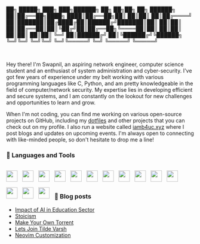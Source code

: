 ██╗ █████╗ ███╗   ███╗██████╗ ██╗  ██╗██╗   ██╗ ██████╗  
██║██╔══██╗████╗ ████║██╔══██╗██║  ██║██║   ██║██╔════╝  
██║███████║██╔████╔██║██████╔╝███████║██║   ██║██║       
██║██╔══██║██║╚██╔╝██║██╔══██╗╚════██║██║   ██║██║       
██║██║  ██║██║ ╚═╝ ██║██████╔╝     ██║╚██████╔╝╚██████╗  
╚═╝╚═╝  ╚═╝╚═╝     ╚═╝╚═════╝      ╚═╝ ╚═════╝  ╚═════╝  

<br>

Hey there! I'm Swapnil, an aspiring network engineer, computer science student and an enthusiast of system administration and cyber-security. I've got few years of experience under my belt working with various programming languages like C, Python, and am pretty knowledgeable in the field of computer/network security. My expertise lies in developing efficient and secure systems, and I am constantly on the lookout for new challenges and opportunities to learn and grow.

When I'm not coding, you can find me working on various open-source projects on GitHub, including my [dotfiles](https://github.com/iamb4uc/dots) and other projects that you can check out on my profile. I also run a website called [iamb4uc.xyz](https://iamb4uc.xyz) where I post blogs and updates on upcoming events. I'm always open to connecting with like-minded people, so don't hesitate to drop me a line!

### 💼 Languages and Tools 
<p>
<img align="left" width="30px" style="padding-right:10px;padding-top:15px;" src="https://cdn.jsdelivr.net/gh/devicons/devicon/icons/linux/linux-original.svg" />
<img align="left" width="30px" style="padding-right:10px;padding-top:15px;" src="https://cdn.jsdelivr.net/gh/devicons/devicon/icons/github/github-original.svg" />
<img align="left" width="30px" style="padding-right:10px;padding-top:15px;" src="https://cdn.jsdelivr.net/gh/devicons/devicon/icons/java/java-original.svg" />
<img align="left" width="30px" style="padding-right:10px;padding-top:15px;" src="https://cdn.jsdelivr.net/gh/devicons/devicon/icons/bash/bash-original.svg" />
<img align="left" width="30px" style="padding-right:10px;padding-top:15px;" src="https://cdn.jsdelivr.net/gh/devicons/devicon/icons/c/c-original.svg" />
<img align="left" width="30px" style="padding-right:10px;padding-top:15px;" src="https://cdn.jsdelivr.net/gh/devicons/devicon/icons/css3/css3-original.svg" />
<img align="left" width="30px" style="padding-right:10px;padding-top:15px;" src="https://cdn.jsdelivr.net/gh/devicons/devicon/icons/html5/html5-original.svg" />
<img align="left" width="30px" style="padding-right:10px;padding-top:15px;" src="https://cdn.jsdelivr.net/gh/devicons/devicon/icons/javascript/javascript-original.svg" />
<img align="left" width="30px" style="padding-right:10px;padding-top:15px;" src="https://cdn.jsdelivr.net/gh/devicons/devicon/icons/python/python-original.svg" />
<img align="left" width="30px" style="padding-right:10px;padding-top:15px;" src="https://cdn.jsdelivr.net/gh/devicons/devicon/icons/docker/docker-original.svg" />
<img align="left" width="30px" style="padding-right:10px;padding-top:15px;" src="https://cdn.jsdelivr.net/gh/devicons/devicon/icons/git/git-original-wordmark.svg" />
<img align="left" width="30px" style="padding-right:10px;padding-top:15px;" src="https://cdn.jsdelivr.net/gh/devicons/devicon/icons/latex/latex-original.svg" />
<img align="left" width="30px" style="padding-right:10px;padding-top:15px;" src="https://cdn.jsdelivr.net/gh/devicons/devicon/icons/lua/lua-original.svg" />
<img align="left" width="30px" style="padding-right:10px;padding-top:15px;" src="https://cdn.jsdelivr.net/gh/devicons/devicon/icons/nginx/nginx-original.svg" />
</p><br><br><br>

### 📖 Blog posts
<!-- BLOG-POST-LIST:START -->
- [Impact of AI in Education Sector](/post/impact-of-ai-in-education-sector/)
- [Stoicism](/post/stoicism/)
- [Make Your Own Torrent](/post/make-your-own-torrent/)
- [Lets Join Tilde Varsh](/post/lets-join-tilde-varsh/)
- [Neovim Customization](/post/nvim-customization/)
<!-- BLOG-POST-LIST:END -->



